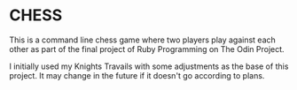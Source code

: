 # CHESS

This is a command line chess game where two players play against each other as part of the final project of Ruby Programming on The Odin Project.

I initially used my Knights Travails with some adjustments as the base of this project. It may change in the future if it doesn't go according to plans.
